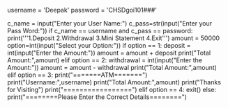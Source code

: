 username = 'Deepak'
password = 'CHSDgoi101###'

c_name = input("Enter your User Name:")
c_pass=str(input("Enter your Pass Word:"))
if c_name == username and c_pass == password:
    print('''1.Deposit 2.Withdrawal 3.Mini Statement 4.Exit''')
    amount = 50000
    option=int(input("Select your Option:"))
    if option == 1:
        deposit = int(input("Enter the Amount:"))
        amount = amount + deposit
        print("Total Amount:",amount)
    elif option == 2:
        withdrawal = int(input("Enter the Amount:"))
        amount = amount - withdrawal
        print("Total Amount:",amount)
    elif option == 3:
        print("=======ATM=======")
        print("Username:",username)
        print("Total Amount:",amount)
        print("Thanks for Visiting")
        print("=================")
    elif option == 4:
        exit()
else:
    print("========Please Enter the Correct Details========")

    
